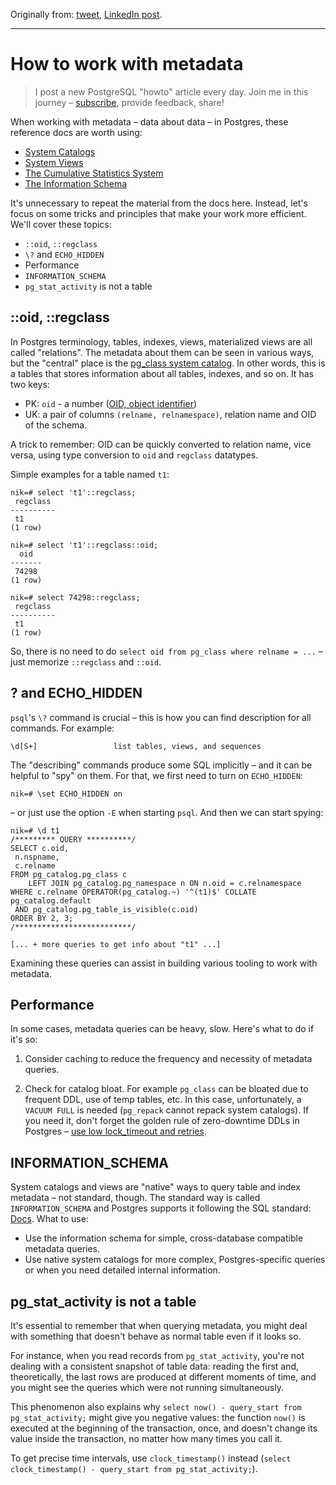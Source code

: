 Originally from: [tweet](https://twitter.com/samokhvalov/status/1715249090202870113), [LinkedIn post]().

---

# How to work with metadata

> I post a new PostgreSQL "howto" article every day. Join me in this
> journey – [subscribe](https://twitter.com/samokhvalov/), provide feedback, share!

When working with metadata – data about data – in Postgres, these reference docs are worth using:

- [System Catalogs](https://postgresql.org/docs/current/catalogs.html)
- [System Views](https://postgresql.org/docs/current/views.html)
- [The Cumulative Statistics System](https://postgresql.org/docs/current/monitoring-stats.html)
- [The Information Schema](https://postgresql.org/docs/current/information-schema.html)

It's unnecessary to repeat the material from the docs here. Instead, let's focus on some tricks and principles that make
your work more efficient. We'll cover these topics:

- `::oid`, `::regclass`
- `\?` and `ECHO_HIDDEN`
- Performance
- `INFORMATION_SCHEMA`
- `pg_stat_activity` is not a table

## ::oid, ::regclass

In Postgres terminology, tables, indexes, views, materialized views are all called "relations". The metadata about them
can be seen in various ways, but the "central" place is the
[pg_class system catalog](https://postgresql.org/docs/current/catalog-pg-class.html). In other words, this is a tables
that stores
information about all tables, indexes, and so on. It has two keys:

- PK: `oid` - a number ([OID, object identifier](https://postgresql.org/docs/current/datatype-oid.html))
- UK: a pair of columns `(relname, relnamespace)`, relation name and OID of the schema.

A trick to remember: OID can be quickly converted to relation name, vice versa, using type conversion to `oid` and
`regclass` datatypes.

Simple examples for a table named `t1`:

```
nik=# select 't1'::regclass;
 regclass
----------
 t1
(1 row)

nik=# select 't1'::regclass::oid;
  oid
-------
 74298
(1 row)

nik=# select 74298::regclass;
 regclass
----------
 t1
(1 row)
```

So, there is no need to do `select oid from pg_class where relname = ...` – just memorize `::regclass` and `::oid`.

## \? and ECHO_HIDDEN

`psql`'s `\?` command is crucial – this is how you can find description for all commands. For example:

```
\d[S+]                 list tables, views, and sequences
```

The "describing" commands produce some SQL implicitly – and it can be helpful to "spy" on them. For that, we first need
to turn on `ECHO_HIDDEN`:

```
nik=# \set ECHO_HIDDEN on
```

– or just use the option `-E` when starting `psql`. And then we can start spying:

```
nik=# \d t1
/********* QUERY **********/
SELECT c.oid,
 n.nspname,
 c.relname
FROM pg_catalog.pg_class c
    LEFT JOIN pg_catalog.pg_namespace n ON n.oid = c.relnamespace
WHERE c.relname OPERATOR(pg_catalog.~) '^(t1)$' COLLATE pg_catalog.default
 AND pg_catalog.pg_table_is_visible(c.oid)
ORDER BY 2, 3;
/**************************/

[... + more queries to get info about "t1" ...]
```

Examining these queries can assist in building various tooling to work with metadata.

## Performance

In some cases, metadata queries can be heavy, slow. Here's what to do if it's so:

1. Consider caching to reduce the frequency and necessity of metadata queries.

2. Check for catalog bloat. For example `pg_class` can be bloated due to frequent DDL, use of temp tables, etc. In this
   case, unfortunately, a `VACUUM FULL` is needed (`pg_repack` cannot repack system catalogs). If you need it, don't
   forget the golden rule of zero-downtime DDLs in Postgres –
   [use low lock_timeout and retries](https://postgres.ai/blog/20210923-zero-downtime-postgres-schema-migrations-lock-timeout-and-retries).

## INFORMATION_SCHEMA

System catalogs and views are "native" ways to query table and index metadata – not standard, though. The standard way
is called `INFORMATION_SCHEMA` and Postgres supports it following the SQL
standard: [Docs](https://postgresql.org/docs/current/information-schema.html). What to use:

- Use the information schema for simple, cross-database compatible metadata queries.
- Use native system catalogs for more complex, Postgres-specific queries or when you need detailed internal information.

## pg_stat_activity is not a table

It's essential to remember that when querying metadata, you might deal with something that doesn't behave as normal
table even if it looks so.

For instance, when you read records from `pg_stat_activity`, you're not dealing with a consistent snapshot of table
data: reading the first and, theoretically, the last rows are produced at different moments of time, and you might see
the queries which were not running simultaneously.

This phenomenon also explains why `select now() - query_start from pg_stat_activity;` might give you negative values:
the function `now()` is executed at the beginning of the transaction, once, and doesn't change its value inside the
transaction, no matter how many times you call it.

To get precise time intervals, use `clock_timestamp()` instead
(`select clock_timestamp() - query_start from pg_stat_activity;`).
